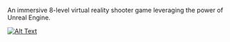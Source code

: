 An immersive 8-level virtual reality shooter game leveraging the power of Unreal Engine.

[![Alt Text](https://img.youtube.com/vi/IUhuMxHurOc/0.jpg)](https://www.youtube.com/embed/IUhuMxHurOc)

